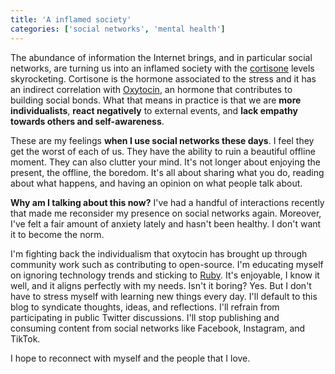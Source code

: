 ```yaml
---
title: 'A inflamed society'
categories: ['social networks', 'mental health']
---
```


The abundance of information the Internet brings,
and in particular social networks,
are turning us into an inflamed society with the [cortisone](https://en.wikipedia.org/wiki/Cortisone) levels skyrocketing.
Cortisone is the hormone associated to the stress and it has an indirect correlation with [Oxytocin](https://en.wikipedia.org/wiki/Oxytocin),
an hormone that contributes to building social bonds.
What that means in practice is that we are **more individualists**,
**react negatively** to external events,
and **lack empathy towards others and self-awareness**.

These are my feelings **when I use social networks these days**.
I feel they get the worst of each of us.
They have the ability to ruin a beautiful offline moment.
They can also clutter your mind.
It's not longer about enjoying the present, the offline, the boredom.
It's all about sharing what you do,
reading about what happens,
and having an opinion on what people talk about.

**Why am I talking about this now?**
I've had a handful of interactions recently that made me reconsider my presence on social networks again.
Moreover, I've felt a fair amount of anxiety lately and hasn't been healthy.
I don't want it to become the norm.

I'm fighting back the individualism that oxytocin has brought up through community work such as contributing to open-source.
I'm educating myself on ignoring technology trends and sticking to [Ruby](https://www.ruby-lang.org/en/).
It's enjoyable, I know it well, and it aligns perfectly with my needs.
Isn't it boring? Yes.
But I don't have to stress myself with learning new things every day.
I'll default to this blog to syndicate thoughts, ideas, and reflections.
I'll refrain from participating in public Twitter discussions.
I'll stop publishing and consuming content from social networks like Facebook, Instagram, and TikTok.

I hope to reconnect with myself and the people that I love.
